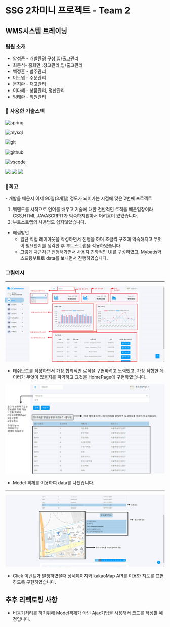 <h1>SSG 2차미니 프로젝트 - Team 2</h1>

<h2>WMS시스템 트레이닝</h2>

<h3>팀원 소개</h3>
<ul>
  <li>양성준 - 개발환경 구성,입/출고관리</li>
  <li>최문석-  홈화면 ,창고관리,입/출고관리 </li>
  <li>백정훈 - 발주관리</li>
  <li>이도엽 - 주문관리</li>
  <li>문지환 - 재고관리</li>
  <li>이다혜 - 상품관리, 정산관리</li>
  <li>임태환 - 회원관리</li>
</ul>

<h3>🦾 사용한 기술스텍</h3>

![spring](https://img.shields.io/badge/spring-6DB33F.svg?&style=for-the-badge&logo=spring&logoColor=white)

![mysql](https://img.shields.io/badge/mysql-4479A1.svg?&style=for-the-badge&logo=mysql&logoColor=white)

![git](https://img.shields.io/badge/git-F05032.svg?&style=for-the-badge&logo=git&logoColor=white)

![github](https://img.shields.io/badge/github-181717.svg?&style=for-the-badge&logo=github&logoColor=white)

![vscode](https://img.shields.io/badge/vscode-007ACC.svg?&style=for-the-badge&logo=visualstudiocode&logoColor=white)

<img src="https://img.shields.io/badge/css-1572B6?style=for-the-badge&logo=css3&logoColor=white">

<img src="https://img.shields.io/badge/javascript-F7DF1E?style=for-the-badge&logo=javascript&logoColor=black">
<img src="https://img.shields.io/badge/html5-E34F26?style=for-the-badge&logo=html5&logoColor=white">

<h3>📖회고</h3>
- 개발을 배운지 이제 90일(3개월) 정도가 되어가는 시점에 맞은 2번째 프로젝트

1. 백엔드를 시작으로 언어를 배우고 기술에 대한 전반적인 로직을 배운입장이라 CSS,HTML,JAVASCRPIT가 익숙하지않아서 어려움이 있었습니다.
2. 부트스트랩의 사용법도 쉽지않았습니다.
- 해결방안
    - 일단 직접 레이아웃을 작성하면서 진행을 하며 조금씩 구조에 익숙해지고 무엇이 필요한지를 생각한 후 부트스트랩을 적용하였습니다. 
    - 그렇게 차근차근 진행해가면서 사용자 친화적인 UI를 구성하였고, Mybatis와 스프링부트로 data를 보내면서 진행하였습니다.
    
### 그림예시

--- 
![img](image/홈화면.png)

- 데쉬보드를 작성하면서 가장 합리적인 로직을 구현하려고 노력했고, 가장 적합한 데이터가 무엇이 있을지를 파악하고 그것을 HomePage에 구현하였습니다.

![img](image/창고관리1.jpg)
- Model 객체를 이용하여 data를 나눴습니다.
---
![img](image/창고관리2.jpg)
- Click 이벤트가 발생하였을때 상세페이지와 kakaoMap API를 이용한 지도를 표현하도록 구현하였습니다.

## 추후 리펙토링 사항 

- 비동기처리를 하기위해 Model객체가 아닌 Ajax기법을 사용해서 코드를 작성할 예정입니다. 
